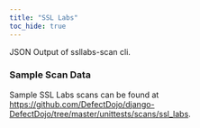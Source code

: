 ```yaml
---
title: "SSL Labs"
toc_hide: true
---
```

JSON Output of ssllabs-scan cli.

### Sample Scan Data
Sample SSL Labs scans can be found at https://github.com/DefectDojo/django-DefectDojo/tree/master/unittests/scans/ssl_labs.